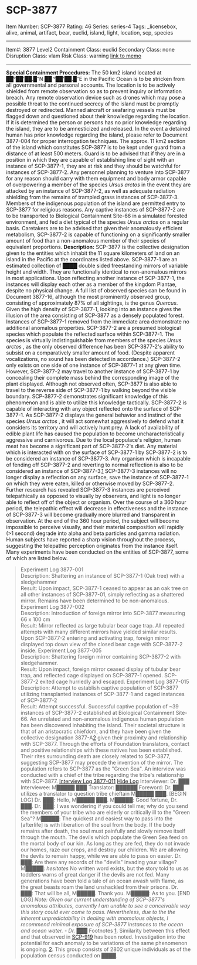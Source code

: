 # SCP-3877
Item Number: SCP-3877
Rating: 46
Series: series-4
Tags: _licensebox, alive, animal, artifact, bear, euclid, island, light, location, scp, species

---

Item#: 3877
Level2
Containment Class:
euclid
Secondary Class:
none
Disruption Class:
vlam
Risk Class:
warning
[link to memo](/classification-committee-memo)  

* * *
**Special Containment Procedures:** The 50 km2 island located at ██°██'██.█″N ██ °██'██.█″E in the Pacific Ocean is to be stricken from all governmental and personal accounts. The location is to be actively shielded from remote observation so as to prevent inquiry or information breach. Any remote observation device such as drones which may pose a possible threat to the continued secrecy of the island must be promptly destroyed or redirected. Manned aircraft or seafaring vessels must be flagged down and questioned about their knowledge regarding the location. If it is determined the person or persons has no prior knowledge regarding the island, they are to be amnesticized and released. In the event a detained human has prior knowledge regarding the island, please refer to Document 3877-004 for proper interrogation techniques.
The approx. 11 km2 section of the island which constitutes SCP-3877 is to be kept under guard from a distance of at least 500 meters. Guard is to be advised that if they are in a position in which they are capable of establishing line of sight with an instance of SCP-3877-1, they are at risk and they should be watchful for instances of SCP-3877-2. Any personnel planning to venture into SCP-3877 for any reason should carry with them equipment and body armor capable of overpowering a member of the species _Ursus arctos_ in the event they are attacked by an instance of SCP-3877-2, as well as adequate radiation shielding from the remains of trampled grass instances of SCP-3877-3. Members of the indigenous population of the island are permitted entry to SCP-3877 for religious reasons.
Any captive instances of SCP-3877-2 are to be transported to Biological Containment Site-66 in a simulated forested environment, and fed a diet typical of the species _Ursus arctos_ on a regular basis. Caretakers are to be advised that given their anomalously efficient metabolism, SCP-3877-2 is capable of functioning on a significantly smaller amount of food than a non-anomalous member of their species of equivalent proportions.
**Description:** SCP-3877 is the collective designation given to the entities which inhabit the 11 square kilometers of land on an island in the Pacific at the coordinates listed above.
SCP-3877-1 are an estimated collection of ████ double sided freestanding mirrors of variable height and width. They are functionally identical to non-anomalous mirrors in most applications. Upon reflecting another instance of SCP-3877-1, the instances will display each other as a member of the kingdom Plantae, despite no physical change. A full list of observed species can be found in Document 3877-16, although the most prominently observed group, consisting of approximately 87% of all sightings, is the genus _Quercus_. Given the high density of SCP-3877-1, looking into an instance gives the illusion of the area consisting of SCP-3877 as a densely populated forest. Instances of SCP-3877-1 removed from the immediate area demonstrate no additional anomalous properties.
SCP-3877-2 are a presumed biological species which populate the reflected surface within SCP-3877-1. The species is virtually indistinguishable from members of the species _Ursus arctos_ , as the only observed difference has been SCP-3877-2's ability to subsist on a comparatively smaller amount of food. (Despite apparent vocalizations, no sound has been detected in accordance.) SCP-3877-2 only exists on one side of one instance of SCP-3877-1 at any given time. However, SCP-3877-2 may travel to another instance of SCP-3877-1 by concealing their complete mass behind the corresponding image of the plant displayed. Although not observed often, SCP-3877 is also able to travel to the reverse side of SCP-3877-1 by walking beyond the visible boundary. SCP-3877-2 demonstrates significant knowledge of this phenomenon and is able to utilize this knowledge tactically.
SCP-3877-2 is capable of interacting with any object reflected onto the surface of SCP-3877-1. As SCP-3877-2 displays the general behavior and instinct of the species _Ursus arctos_ , it will act somewhat aggressively to defend what it considers its territory and will actively hunt prey. A lack of availability of edible plant life has caused the population to become uncharacteristically aggressive and carnivorous. Due to the local populace's religion, human meat has become a significant part of SCP-3877-2's diet. Any material which is interacted with on the surface of SCP-3877-1 by SCP-3877-2 is to be considered an instance of SCP-3877-3. Any organism which is incapable of fending off SCP-3877-2 and reverting to normal reflection is also to be considered an instance of SCP-3877-3.[1](javascript:;)
SCP-3877-3 instances will no longer display a reflection on any surface, save the instance of SCP-3877-1 on which they were eaten, killed or otherwise moved by SCP-3877-2. Further research has revealed SCP-3877-3 instances are perceived telepathically as opposed to visually by observers, and light is no longer able to reflect off of the object or organism. Over the course of a 360 hour period, the telepathic effect will decrease in effectiveness and the instance of SCP-3877-3 will become gradually more blurred and transparent in observation. At the end of the 360 hour period, the subject will become impossible to perceive visually, and their material composition will rapidly (>1 second) degrade into alpha and beta particles and gamma radiation. Human subjects have reported a sharp vision throughout the process, suggesting the telepathic perception originates from the instance itself.
Many experiments have been conducted on the entities of SCP-3877, some of which are listed below.
> Experiment Log 3877-001  
>  Description: Shattering an instance of SCP-3877-1 (Oak tree) with a sledgehammer  
>  Result: Upon impact, SCP-3877-1 ceased to appear as an oak tree on all other instances of SCP-3877-01, simply reflecting as a shattered mirror. Remains have been determined to be non-anomalous.
> Experiment Log 3877-002  
>  Description: Introduction of foreign mirror into SCP-3877 measuring 66 x 100 cm  
>  Result: Mirror reflected as large tubular bear cage trap. All repeated attempts with many different mirrors have yielded similar results. Upon SCP-3877-2 entering and activating trap, foreign mirror displayed top down view of the closed bear cage with SCP-3877-2 inside.
> Experiment Log 3877-005  
>  Description: Shattering foreign mirror containing SCP-3877-2 with sledgehammer.  
>  Result: Upon impact, foreign mirror ceased display of tubular bear trap, and reflected cage displayed on SCP-3877-1 opened. SCP-3877-2 exited cage hurriedly and escaped.
> Experiment Log 3877-015  
>  Description: Attempt to establish captive population of SCP-3877 utilizing transplanted instances of SCP-3877-1 and caged instances of SCP-3877-2  
>  Result: Attempt successful. Successful captive population of ~39 instances of SCP-3877-2 established at Biological Containment Site-66.
An unrelated and non-anomalous indigenous human population has been discovered inhabiting the island. Their societal structure is that of an aristocratic chiefdom, and they have been given the collective designation 3877-A[2](javascript:;) given their proximity and relationship with SCP-3877. Through the efforts of Foundation translators, contact and positive relationships with these natives has been established. Their rites surrounding death are closely related to SCP-3877, suggesting SCP-3877 may precede the invention of the mirror. The population refers to SCP-3877 as the "Green Sea". An interview was conducted with a chief of the tribe regarding the tribe's relationship with SCP-3877.
[Interview Log 3877-011](javascript:;)
[Hide Log](javascript:;)
> Interviewer: Dr. ███
> Interviewee: M█████ ███
> Translator: ██████
> Foreword: Dr. ███ utilizes a translator to question tribe chieftain M█████ ███.
> [BEGIN LOG]
> Dr. ███: Hello, M█████ ███.
> M█████: Good fortune, Dr. ███.
> Dr. ███: I was wondering if you could tell me; why do you send the members of your tribe who are elderly or critically ill to the "Green Sea"?
> M█████: The quickest and easiest way to pass into the [afterlife] is with liberation of the soul from the body. If the body remains after death, the soul must painfully and slowly remove itself through the mouth. The devils which populate the Green Sea feed on the mortal body of our kin. As long as they are fed, they do not invade our homes, raze our crops, and destroy our children. We are allowing the devils to remain happy, while we are able to pass on easier.
> Dr. ███: Are there any records of the "devils" invading your village?
> M█████: *hesitates* No written word exists, but the story told to us as toddlers warns of great danger if the devils are not fed. Many generations have been told a tale of an ocean awash with flame, as the great beasts roam the land unshackled from their prisons.
> Dr. ███: That will be all, M█████. Thank you.
> M█████: As to you.
> [END LOG]
> _Note: Given our current understanding of SCP-3877's anomalous attributes, currently I am unable to see a conceivable way this story could ever come to pass. Nevertheless, due to the the inherent unpredictability in dealing with anomalous objects, I recommend minimal exposure of SCP-3877 instances to the ocean and ocean water. - Dr. ███_
Footnotes
[1](javascript:;). Similarity between this effect and that observed in [SCP-919](/scp-919) has been noted. Investigation into the potential for each anomaly to be variations of the same phenomenon is ongoing.
[2](javascript:;). This group consists of 2802 unique individuals as of the population census conducted on ████.